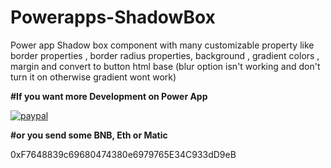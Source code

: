 # Powerapps-ShadowBox
Power app Shadow box component with many customizable property like border properties , border radius properties, background , gradient colors , margin and convert to button html base (blur option isn't working and don't turn it on otherwise gradient wont work)


**#If you want more Development on Power App**

[![paypal](https://www.paypalobjects.com/en_US/i/btn/btn_donateCC_LG.gif)](kumar.aman031@gmail.com)

**#or you send some BNB, Eth or Matic** 

0xF7648839c69680474380e6979765E34C933dD9eB
